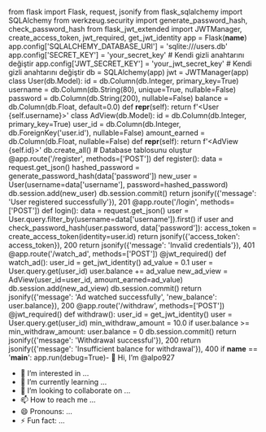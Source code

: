 from flask import Flask, request, jsonify
from flask_sqlalchemy import SQLAlchemy
from werkzeug.security import generate_password_hash, check_password_hash
from flask_jwt_extended import JWTManager, create_access_token, jwt_required, get_jwt_identity
app = Flask(__name__)
app.config['SQLALCHEMY_DATABASE_URI'] = 'sqlite:///users.db'
app.config['SECRET_KEY'] = 'your_secret_key'  # Kendi gizli anahtarını değiştir
app.config['JWT_SECRET_KEY'] = 'your_jwt_secret_key'  # Kendi gizli anahtarını değiştir
db = SQLAlchemy(app)
jwt = JWTManager(app)
class User(db.Model):
    id = db.Column(db.Integer, primary_key=True)
    username = db.Column(db.String(80), unique=True, nullable=False)
    password = db.Column(db.String(200), nullable=False)
    balance = db.Column(db.Float, default=0.0)
    def __repr__(self):
        return f'<User {self.username}>'
class AdView(db.Model):
    id = db.Column(db.Integer, primary_key=True)
    user_id = db.Column(db.Integer, db.ForeignKey('user.id'), nullable=False)
    amount_earned = db.Column(db.Float, nullable=False)
    def __repr__(self):
        return f'<AdView {self.id}>'
db.create_all()  # Database tablosunu oluştur
@app.route('/register', methods=['POST'])
def register():
    data = request.get_json()
    hashed_password = generate_password_hash(data['password'])
    new_user = User(username=data['username'], password=hashed_password)
    db.session.add(new_user)
    db.session.commit()
    return jsonify({'message': 'User registered successfully'}), 201
@app.route('/login', methods=['POST'])
def login():
    data = request.get_json()
    user = User.query.filter_by(username=data['username']).first()
    if user and check_password_hash(user.password, data['password']):
        access_token = create_access_token(identity=user.id)
        return jsonify({'access_token': access_token}), 200
    return jsonify({'message': 'Invalid credentials'}), 401
@app.route('/watch_ad', methods=['POST'])
@jwt_required()
def watch_ad():
    user_id = get_jwt_identity()
    ad_value = 0.1
    user = User.query.get(user_id)
    user.balance += ad_value
    new_ad_view = AdView(user_id=user_id, amount_earned=ad_value)
    db.session.add(new_ad_view)
    db.session.commit()
    return jsonify({'message': 'Ad watched successfully', 'new_balance': user.balance}), 200
@app.route('/withdraw', methods=['POST'])
@jwt_required()
def withdraw():
    user_id = get_jwt_identity()
    user = User.query.get(user_id)
    min_withdraw_amount = 10.0
    if user.balance >= min_withdraw_amount:
        user.balance = 0
        db.session.commit()
        return jsonify({'message': 'Withdrawal successful'}), 200
    return jsonify({'message': 'Insufficient balance for withdrawal'}), 400
if __name__ == '__main__':
    app.run(debug=True)- 👋 Hi, I’m @alpo927
- 👀 I’m interested in ...
- 🌱 I’m currently learning ...
- 💞️ I’m looking to collaborate on ...
- 📫 How to reach me ...
- 😄 Pronouns: ...
- ⚡ Fun fact: ...

<!---
alpo927/alpo927 is a ✨ special ✨ repository because its `README.md` (this file) appears on your GitHub profile.
You can click the Preview link to take a look at your changes.
--->

